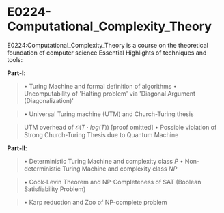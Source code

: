 # E0224-Computational_Complexity_Theory
E0224:Computational_Complexity_Theory is a course on the theoretical foundation of computer science
Essential Highlights of techniques and tools:

$\textbf{Part-I}:$
> $\bullet$ Turing Machine and formal definition of algorithms
> $\bullet$ Uncomputability of 'Halting problem' via 'Diagonal Argument (Diagonalization)'

> $\bullet$ Universal Turing machine (UTM) and Church-Turing thesis

> UTM overhead of $\mathcal{O}(T\cdot log(T))$ [proof omitted]
> $\bullet$ Possible violation of Strong Church-Turing Thesis due to Quantum Machine

$\textbf{Part-II}:$
> $\bullet$ Deterministic Turing Machine and complexity class $P$
> $\bullet$ Non-deterministic Turing Machine and complexity class $NP$

> $\bullet$ Cook-Levin Theorem and NP-Completeness of SAT (Boolean Satisfiability Problem)
 
> $\bullet$ Karp reduction and Zoo of NP-complete problem 
